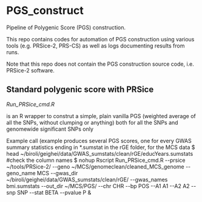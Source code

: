 # PGS_construct
Pipeline of Polygenic Score (PGS) construction.

This repo contains codes for automation of PGS construction using various tools (e.g. PRSice-2, PRS-CS)
as well as logs documenting results from runs.

Note that this repo does not contain the PGS construction source code, i.e. PRSice-2 software.

## Standard polygenic score with PRSice
_Run_PRSice_cmd.R_

is an R wrapper to construt a simple, plain vanilla PGS (weighted average of all the SNPs, without clumping or anything) both for all the SNPs and genomewide significant SNPs only


Example call (example produces several PGS scores, one for every GWAS summary statistics ending in *.sumstat in the rGE folder, for the MCS data
$ head ~/biroli/geighei/data/GWAS_sumstats/clean/rGE/educYears.sumstats      #check the column names
$  nohup Rscript Run_PRSice_cmd.R
         --prsice ~/tools/PRSice-2/
         --geno ~/MCS/genomeclean/cleaned_MCS_genome
         --geno_name MCS
         --gwas_dir ~/biroli/geighei/data/GWAS_sumstats/clean/rGE/
         --gwas_names bmi.sumstats
         --out_dir ~/MCS/PGS/
         --chr CHR
         --bp POS
         --A1 A1
         --A2 A2
         --snp SNP
         --stat BETA
         --pvalue P
         &

